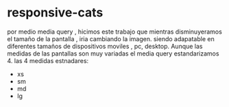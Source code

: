 # responsive-cats
por medio  media query , hicimos este trabajo que  mientras disminuyeramos el tamaño de la pantalla ,  iria cambiando la imagen.
siendo adapatable en  diferentes tamaños de dispositivos moviles , pc, desktop.
Aunque las medidas   de las pantallas son muy variadas el media query estandarizamos 4.
las 4 medidas estnadares:
+ xs
+ sm
+ md
+ lg
